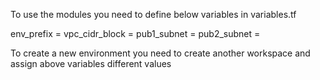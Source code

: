 To use the modules you need to define below variables in variables.tf

env_prefix = 
vpc_cidr_block = 
pub1_subnet = 
pub2_subnet = 

To create a new environment you need to create another workspace and assign above variables different values

